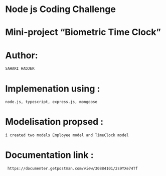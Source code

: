 # Node js Coding Challenge
# Mini-project “Biometric Time Clock”

# Author: 
    SAHARI HADJER

# Implemenation using  : 
    node.js, typescript, express.js, mongoose


# Modelisation propsed :
    i created two models Employee model and TimeClock model

# Documentation link :
     https://documenter.getpostman.com/view/30884101/2s9YXe74Tf

